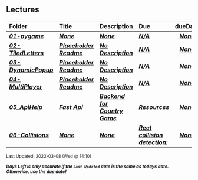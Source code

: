 ## Lectures

| Folder | Title | Description | Due | dueDate |  |
|:------|:------|:------|:------|:-----:|-----|
| ***<a href="https://github.com/rugbyprof/5443-2D-Gaming/tree/master/Lectures/01-pygame">01-pygame</a>*** | ***<a href="https://github.com/rugbyprof/5443-2D-Gaming/tree/master/Lectures/01-pygame">None</a>*** | ***<a href="https://github.com/rugbyprof/5443-2D-Gaming/tree/master/Lectures/01-pygame">None</a>*** | ***<a href="https://github.com/rugbyprof/5443-2D-Gaming/tree/master/Lectures/01-pygame">N/A</a>*** | ***<a href="https://github.com/rugbyprof/5443-2D-Gaming/tree/master/Lectures/01-pygame">None</a>*** |  |
| ***<a href="https://github.com/rugbyprof/5443-2D-Gaming/tree/master/Lectures/02-TiledLetters">02-TiledLetters</a>*** | ***<a href="https://github.com/rugbyprof/5443-2D-Gaming/tree/master/Lectures/02-TiledLetters"> Placeholder Readme </a>*** | ***<a href="https://github.com/rugbyprof/5443-2D-Gaming/tree/master/Lectures/02-TiledLetters"> No Description</a>*** | ***<a href="https://github.com/rugbyprof/5443-2D-Gaming/tree/master/Lectures/02-TiledLetters">N/A</a>*** | ***<a href="https://github.com/rugbyprof/5443-2D-Gaming/tree/master/Lectures/02-TiledLetters">None</a>*** |  |
| ***<a href="https://github.com/rugbyprof/5443-2D-Gaming/tree/master/Lectures/03-DynamicPopup">03-DynamicPopup</a>*** | ***<a href="https://github.com/rugbyprof/5443-2D-Gaming/tree/master/Lectures/03-DynamicPopup"> Placeholder Readme </a>*** | ***<a href="https://github.com/rugbyprof/5443-2D-Gaming/tree/master/Lectures/03-DynamicPopup"> No Description</a>*** | ***<a href="https://github.com/rugbyprof/5443-2D-Gaming/tree/master/Lectures/03-DynamicPopup">N/A</a>*** | ***<a href="https://github.com/rugbyprof/5443-2D-Gaming/tree/master/Lectures/03-DynamicPopup">None</a>*** |  |
| ***<a href="https://github.com/rugbyprof/5443-2D-Gaming/tree/master/Lectures/04-MultiPlayer">04-MultiPlayer</a>*** | ***<a href="https://github.com/rugbyprof/5443-2D-Gaming/tree/master/Lectures/04-MultiPlayer"> Placeholder Readme </a>*** | ***<a href="https://github.com/rugbyprof/5443-2D-Gaming/tree/master/Lectures/04-MultiPlayer"> No Description</a>*** | ***<a href="https://github.com/rugbyprof/5443-2D-Gaming/tree/master/Lectures/04-MultiPlayer">N/A</a>*** | ***<a href="https://github.com/rugbyprof/5443-2D-Gaming/tree/master/Lectures/04-MultiPlayer">None</a>*** |  |
| ***<a href="https://github.com/rugbyprof/5443-2D-Gaming/tree/master/Lectures/05_ApiHelp">05_ApiHelp</a>*** | ***<a href="https://github.com/rugbyprof/5443-2D-Gaming/tree/master/Lectures/05_ApiHelp"> Fast Api </a>*** | ***<a href="https://github.com/rugbyprof/5443-2D-Gaming/tree/master/Lectures/05_ApiHelp"> Backend for Country Game</a>*** | ***<a href="https://github.com/rugbyprof/5443-2D-Gaming/tree/master/Lectures/05_ApiHelp"> Resources</a>*** | ***<a href="https://github.com/rugbyprof/5443-2D-Gaming/tree/master/Lectures/05_ApiHelp">None</a>*** |  |
| ***<a href="https://github.com/rugbyprof/5443-2D-Gaming/tree/master/Lectures/06-Collisions">06-Collisions</a>*** | ***<a href="https://github.com/rugbyprof/5443-2D-Gaming/tree/master/Lectures/06-Collisions">None</a>*** | ***<a href="https://github.com/rugbyprof/5443-2D-Gaming/tree/master/Lectures/06-Collisions">None</a>*** | ***<a href="https://github.com/rugbyprof/5443-2D-Gaming/tree/master/Lectures/06-Collisions"> Rect collision detection:</a>*** | ***<a href="https://github.com/rugbyprof/5443-2D-Gaming/tree/master/Lectures/06-Collisions">None</a>*** |  |

<sup>Last Updated: 2023-03-08 (Wed @ 14:10)</sup> 

<sup>***Days Left is only accurate if the `Last Updated` date is the same as todays date. Otherwise, use the due date!***</sup> 